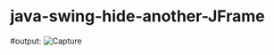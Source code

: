 # java-swing-hide-another-JFrame




#output:
![Capture](https://user-images.githubusercontent.com/23266843/58109749-019e8e00-7c10-11e9-8d82-65f2bedaac13.PNG)
